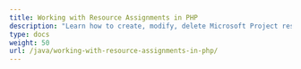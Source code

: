 ```yaml
---
title: Working with Resource Assignments in PHP
description: "Learn how to create, modify, delete Microsoft Project resource assignments using Aspose.Tasks Java for PHP."
type: docs
weight: 50
url: /java/working-with-resource-assignments-in-php/
---
```

